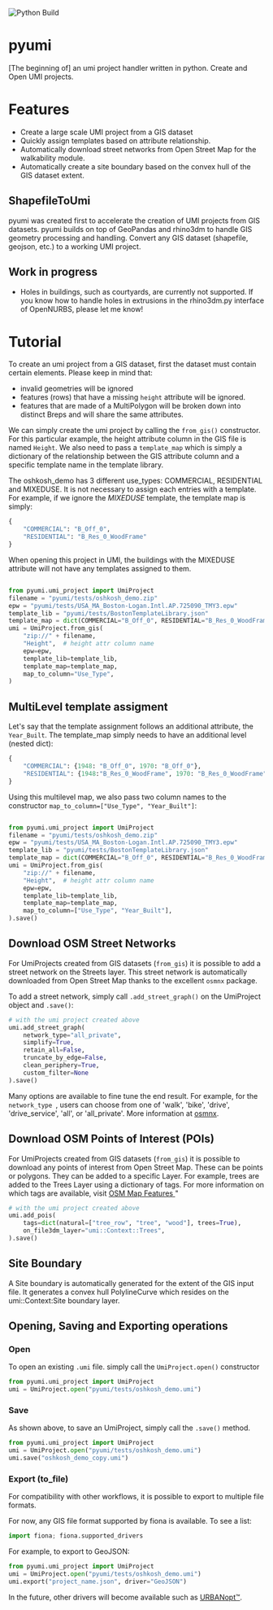 ![Python Build](https://github.com/samuelduchesne/pyumi/workflows/Python%20Build/badge.svg)

# pyumi

[The beginning of] an umi project handler written in python. Create and Open UMI projects.

# Features

- Create a large scale UMI project from a GIS dataset
- Quickly assign templates based on attribute relationship.
- Automatically download street networks from Open Street Map for the walkability module.
- Automatically create a site boundary based on the convex hull of the GIS dataset
 extent.
 
## ShapefileToUmi

pyumi was created first to accelerate the creation of UMI projects from GIS datasets.
pyumi builds on top of GeoPandas and rhino3dm to handle GIS geometry processing and
handling. Convert any GIS dataset (shapefile, geojson, etc.) to a working UMI project.

## Work in progress

- Holes in buildings, such as courtyards, are currently not supported. If you know how to
handle holes in extrusions in the rhino3dm.py interface of OpenNURBS, please let me know!

# Tutorial

To create an umi project from a GIS dataset, first the dataset must contain certain elements. Please keep in mind that:
- invalid geometries will be ignored
- features (rows) that have a missing `height` attribute will be ignored.
- features that are made of a MultiPolygon will be broken down into distinct Breps and will share the same attributes.

We can simply create the umi project by calling the `from_gis()` constructor. For this particular example, the height
attribute column in the GIS file is named `Height`. We also need to pass a `template_map` which is simply a 
dictionary of the relationship between the GIS attribute column and a specific template name in the template library.

The oshkosh_demo has 3 different use_types: COMMERCIAL, RESIDENTIAL and MIXEDUSE. It is not necessary to assign each
entries with a template. For example, if we ignore the *MIXEDUSE* template, the template map is simply:
 
```python
{
    "COMMERCIAL": "B_Off_0",
    "RESIDENTIAL": "B_Res_0_WoodFrame"
}
```

When opening this project in UMI, the buildings with the MIXEDUSE attribute will not have any templates assigned to
them.

```python

from pyumi.umi_project import UmiProject
filename = "pyumi/tests/oshkosh_demo.zip"
epw = "pyumi/tests/USA_MA_Boston-Logan.Intl.AP.725090_TMY3.epw"
template_lib = "pyumi/tests/BostonTemplateLibrary.json"
template_map = dict(COMMERCIAL="B_Off_0", RESIDENTIAL="B_Res_0_WoodFrame")
umi = UmiProject.from_gis(
    "zip://" + filename,
    "Height",  # height attr column name
    epw=epw,
    template_lib=template_lib,
    template_map=template_map,
    map_to_column="Use_Type",
)
```

## MultiLevel template assigment

Let's say that the template assignment follows an additional attribute, the `Year_Built`. The template_map simply needs
to have an additional level (nested dict):
 
```python
{
    "COMMERCIAL": {1948: "B_Off_0", 1970: "B_Off_0"},
    "RESIDENTIAL": {1948:"B_Res_0_WoodFrame", 1970: "B_Res_0_WoodFrame"}
}
```

Using this multilevel map, we also pass two column names to the constructor `map_to_column=["Use_Type", "Year_Built"]`:

```python

from pyumi.umi_project import UmiProject
filename = "pyumi/tests/oshkosh_demo.zip"
epw = "pyumi/tests/USA_MA_Boston-Logan.Intl.AP.725090_TMY3.epw"
template_lib = "pyumi/tests/BostonTemplateLibrary.json"
template_map = dict(COMMERCIAL="B_Off_0", RESIDENTIAL="B_Res_0_WoodFrame")
umi = UmiProject.from_gis(
    "zip://" + filename,
    "Height",  # height attr column name
    epw=epw,
    template_lib=template_lib,
    template_map=template_map,
    map_to_column=["Use_Type", "Year_Built"],
).save()
```

## Download OSM Street Networks

For UmiProjects created from GIS datasets (`from_gis`) it is possible to add a street
network on the Streets layer. This street network is automatically downloaded from Open
Street Map thanks to the excellent `osmnx` package.

To add a street network, simply call `.add_street_graph()` on the UmiProject object and
 `.save()`:
 
```python
# with the umi project created above
umi.add_street_graph(
    network_type="all_private",
    simplify=True,
    retain_all=False,
    truncate_by_edge=False,
    clean_periphery=True,
    custom_filter=None
).save()
```

Many options are available to fine tune the end result. For example, for the `network_type
`, users can choose from one of 'walk', 'bike', 'drive', 'drive_service', 'all', or
'all_private'. More information at
[osmnx](https://osmnx.readthedocs.io/en/stable/osmnx.html#osmnx.graph.graph_from_polygon).

## Download OSM Points of Interest (POIs)

For UmiProjects created from GIS datasets (`from_gis`) it is possible to download any
points of interest from Open Street Map. These can be points or polygons. They can be
added to a specific Layer. For example, trees are added to the Trees Layer using a
dictionary of tags. For more information on which tags are available, visit [OSM Map
Features ](https://wiki.openstreetmap.org/wiki/Map_Features)"
  
```python
# with the umi project created above
umi.add_pois(
    tags=dict(natural=["tree_row", "tree", "wood"], trees=True),
    on_file3dm_layer="umi::Context::Trees",
).save()
```

## Site Boundary

A Site boundary is automatically generated for the extent of the GIS input file. It
generates a convex hull PolylineCurve which resides on the umi::Context:Site boundary
layer.


## Opening, Saving and Exporting operations

### Open
To open an existing `.umi` file. simply call the `UmiProject.open()` constructor

```python
from pyumi.umi_project import UmiProject
umi = UmiProject.open("pyumi/tests/oshkosh_demo.umi")
```

### Save
As shown above, to save an UmiProject, simply call the `.save()` method.

```python
from pyumi.umi_project import UmiProject
umi = UmiProject.open("pyumi/tests/oshkosh_demo.umi")
umi.save("oshkosh_demo_copy.umi")
```

### Export (to_file) 
For compatibility with other workflows, it is possible to export to
multiple file formats.

For now, any GIS file format supported by fiona is available. To see a list:

```python
import fiona; fiona.supported_drivers
```

For example, to export to GeoJSON:

```python
from pyumi.umi_project import UmiProject
umi = UmiProject.open("pyumi/tests/oshkosh_demo.umi")
umi.export("project_name.json", driver="GeoJSON")
```

In the future, other drivers will become available such as 
[URBANopt™](https://docs.urbanopt.net/).
